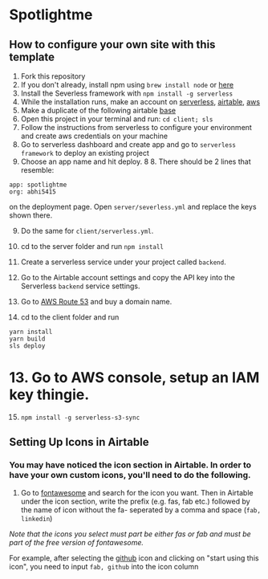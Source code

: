 # Spotlightme

## How to configure your own site with this template

1. Fork this repository
2. If you don't already, install npm using `brew install node` or [here](https://www.npmjs.com/get-npm)
3. Install the Severless framework with `npm install -g serverless`
4. While the installation runs, make an account on [serverless](https://www.serverless.com/), [airtable](https://airtable.com/), [aws](https://console.aws.amazon.com/console)
5. Make a duplicate of the following airtable [base](https://airtable.com/invite/l?inviteId=invONU6OCnLDCzX4y&inviteToken=da7ded239d759cc6c2de664057fd5d78e68d248af8425e5d19926b14ed283d5c)
6. Open this project in your terminal and run: `cd client; sls`
7. Follow the instructions from serverless to configure your environment and create aws credentials on your machine
8. Go to serverless dashboard and create app and go to `serverless framework` to deploy an existing project
9. Choose an app name and hit deploy. 8 8. There should be 2 lines that resemble:

```
app: spotlightme
org: abhi5415
```

on the deployment page. Open `server/severless.yml` and replace the keys shown there.

9. Do the same for `client/serverless.yml`.
10. cd to the server folder and run `npm install`

11. Create a serverless service under your project called `backend`.
12. Go to the Airtable account settings and copy the API key into the Serverless `backend` service settings.
13. Go to [AWS Route 53](console.aws.amazon.com/route53) and buy a domain name.
14. cd to the client folder and run

```
yarn install
yarn build
sls deploy
```

# 13. Go to AWS console, setup an IAM key thingie.

15. `npm install -g serverless-s3-sync`

## Setting Up Icons in Airtable

### You may have noticed the icon section in Airtable. In order to have your own custom icons, you'll need to do the following.

1. Go to [fontawesome](https://fontawesome.com/) and search for the icon you want. Then in Airtable under the icon section, write the prefix (e.g. fas, fab etc.) followed by the name of icon without the fa- seperated by a comma and space (`fab, linkedin`)

_Note that the icons you select must part be either fas or fab and must be part of the free version of fontawesome._

For example, after selecting the [github](https://fontawesome.com/icons/github?style=brands) icon and clicking on "start using this icon", you need to input `fab, github` into the icon column
